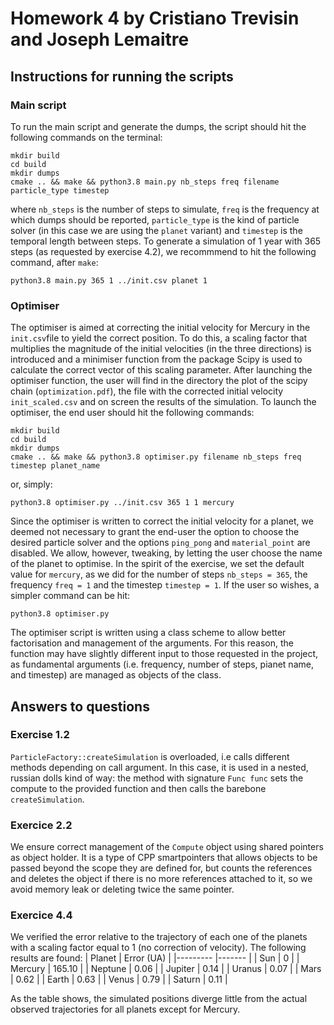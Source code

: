 # Homework 4 by Cristiano Trevisin and Joseph Lemaitre

## Instructions for running the scripts
### Main script
To run the main script and generate the dumps, the script should hit the following commands on the terminal:

```
mkdir build
cd build
mkdir dumps
cmake .. && make && python3.8 main.py nb_steps freq filename particle_type timestep
```
where `nb_steps` is the number of steps to simulate, `freq` is the frequency at which dumps should be reported, `particle_type` is the kind of particle solver (in this case we are using the `planet` variant) and `timestep` is the temporal length between steps. To generate a simulation of 1 year with 365 steps (as requested by exercise 4.2), we recommmend to hit the following command, after `make`:
```
python3.8 main.py 365 1 ../init.csv planet 1
```

### Optimiser
The optimiser is aimed at correcting the initial velocity for Mercury in the `init.csv`file to yield the correct position. To do this, a scaling factor that multiplies the magnitude of the initial velocities (in the three directions) is introduced and a minimiser function from the package Scipy is used to calculate the correct vector of this scaling parameter. After launching the optimiser function, the user will find in the directory the plot of the scipy chain (`optimization.pdf`), the file with the corrected initial velocity `init_scaled.csv` and on screen the results of the simulation. To launch the optimiser, the end user should hit the following commands:
```
mkdir build
cd build
mkdir dumps
cmake .. && make && python3.8 optimiser.py filename nb_steps freq timestep planet_name
```
or, simply:
```
python3.8 optimiser.py ../init.csv 365 1 1 mercury
```
Since the optimiser is written to correct the initial velocity for a planet, we deemed not necessary to grant the end-user the option to choose the desired particle solver and the options `ping_pong` and `material_point` are disabled. We allow, however, tweaking, by letting the user choose the name of the planet to optimise. In the spirit of the exercise, we set the default value for `mercury`, as we did for the number of steps `nb_steps = 365`, the frequency `freq = 1` and the timestep `timestep = 1`. If the user so wishes, a simpler command can be hit:
```
python3.8 optimiser.py
```
The optimiser script is written using a class scheme to allow better factorisation and management of the arguments. For this reason, the function may have slightly different input to those requested in the project, as fundamental arguments (i.e. frequency, number of steps, pianet name, and timestep) are managed as objects of the class. 


## Answers to questions
### Exercise 1.2
`ParticleFactory::createSimulation` is overloaded, i.e calls different methods depending on call argument. In this case, it is used in a nested, russian dolls kind of way: the method with signature `Func func` sets the compute to the provided function and then calls the barebone `createSimulation`.

### Exercice 2.2
We ensure correct management of the `Compute` object using shared pointers as object holder. It is a type of CPP smartpointers that allows objects to be passed beyond the scope they are defined for, but counts the references and deletes the object if there is no more references attached to it, so we avoid memory leak or deleting twice the same pointer.

### Exercice 4.4
We verified the error relative to the trajectory of each one of the planets with a scaling factor equal to 1 (no correction of velocity). The following results are found: 
| Planet  	| Error (UA)	|
|---------	|-------	|
| Sun     	| 0      	|
| Mercury 	| 165.10      	|
| Neptune 	| 0.06      	|
| Jupiter 	| 0.14      	|
| Uranus  	| 0.07      	|
| Mars    	| 0.62      	|
| Earth   	| 0.63      	|
| Venus   	| 0.79      	|
| Saturn  	| 0.11      	|

As the table shows, the simulated positions diverge little from the actual observed trajectories for all planets except for Mercury.
